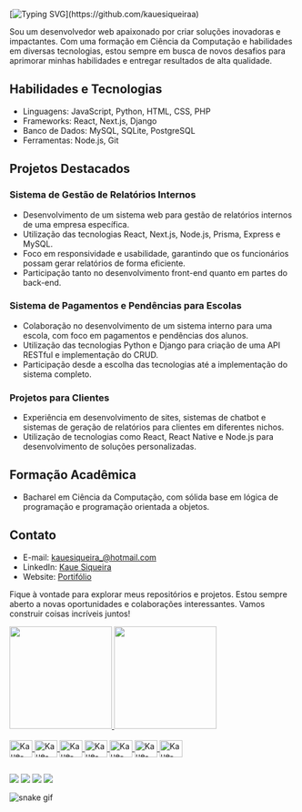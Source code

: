 <!-- ## Seja bem vindo ao meu GITHUB! Sou o Kaue Siqueira, Muito Prazer! 👋 -->
 
  
  [![Typing SVG](https://readme-typing-svg.herokuapp.com?color=C9D1D9&lines=Seja+bem+vindo+ao+meu+GITHUB!!%F0%9F%91%8B;Eu+sou+o+Kauê+Siqueira!!!)](https://github.com/kauesiqueiraa)

Sou um desenvolvedor web apaixonado por criar soluções inovadoras e impactantes. Com uma formação em Ciência da Computação e habilidades em diversas tecnologias, estou sempre em busca de novos desafios para aprimorar minhas habilidades e entregar resultados de alta qualidade.

## Habilidades e Tecnologias

- Linguagens: JavaScript, Python, HTML, CSS, PHP
- Frameworks: React, Next.js, Django
- Banco de Dados: MySQL, SQLite, PostgreSQL
- Ferramentas: Node.js, Git

## Projetos Destacados

### Sistema de Gestão de Relatórios Internos

- Desenvolvimento de um sistema web para gestão de relatórios internos de uma empresa específica.
- Utilização das tecnologias React, Next.js, Node.js, Prisma, Express e MySQL.
- Foco em responsividade e usabilidade, garantindo que os funcionários possam gerar relatórios de forma eficiente.
- Participação tanto no desenvolvimento front-end quanto em partes do back-end.

### Sistema de Pagamentos e Pendências para Escolas

- Colaboração no desenvolvimento de um sistema interno para uma escola, com foco em pagamentos e pendências dos alunos.
- Utilização das tecnologias Python e Django para criação de uma API RESTful e implementação do CRUD.
- Participação desde a escolha das tecnologias até a implementação do sistema completo.

### Projetos para Clientes

- Experiência em desenvolvimento de sites, sistemas de chatbot e sistemas de geração de relatórios para clientes em diferentes nichos.
- Utilização de tecnologias como React, React Native e Node.js para desenvolvimento de soluções personalizadas.

## Formação Acadêmica

- Bacharel em Ciência da Computação, com sólida base em lógica de programação e programação orientada a objetos.

## Contato

- E-mail: kauesiqueira_@hotmail.com
- LinkedIn: [Kaue Siqueira](https://www.linkedin.com/in/kaue-siqueira/)
- Website: [Portifólio](https://kauesiqueira.vercel.app/)

Fique à vontade para explorar meus repositórios e projetos. Estou sempre aberto a novas oportunidades e colaborações interessantes. Vamos construir coisas incríveis juntos!


<div>
  <a href=https://github.com/kauesiqueiraa">
  <img height="180em" src="https://github-readme-stats.vercel.app/api?username=kauesiqueiraa&show_icons=true&theme=merko"/>
  <img height="180em" src="https://github-readme-stats.vercel.app/api/top-langs/?username=kauesiqueiraa&layout=compact&langs_count=7&theme=radical"/> 
</div>

<div style="display": inline_block><br>
  <img align="center" alt="Kaue-HTML" height="30" width="40" src="https://cdn.jsdelivr.net/gh/devicons/devicon/icons/html5/html5-original-wordmark.svg" />
  <img align="center" alt="Kaue-HTML" height="30" width="40" src="https://cdn.jsdelivr.net/gh/devicons/devicon/icons/css3/css3-original-wordmark.svg" />
  <img align="center" alt="Kaue-HTML" height="30" width="40" src="https://cdn.jsdelivr.net/gh/devicons/devicon/icons/javascript/javascript-original.svg" />
  <img align="center" alt="Kaue-HTML" height="30" width="40" src="https://cdn.jsdelivr.net/gh/devicons/devicon/icons/react/react-original-wordmark.svg" />
  <img align="center" alt="Kaue-HTML" height="30" width="40" src="https://cdn.jsdelivr.net/gh/devicons/devicon/icons/nodejs/nodejs-original-wordmark.svg" />
  <img align="center" alt="Kaue-HTML" height="30" width="40" src="https://cdn.jsdelivr.net/gh/devicons/devicon/icons/php/php-original.svg" />
  <img align="center" alt="Kaue-HTML" height="30" width="40" src="https://cdn.jsdelivr.net/gh/devicons/devicon/icons/mysql/mysql-original-wordmark.svg" />
</div>

##
<div>
  <a href="https://www.linkedin.com/in/kaue-siqueira-reis-326160192/" target="_blank"><img src="https://img.shields.io/badge/LinkedIn-0077B5?style=for-the-badge&logo=linkedin&logoColor=white" ></a>
  <a href="mailto:kauesiqueira_@hotmail.com" target="_blank"><img src="https://img.shields.io/badge/Microsoft_Outlook-0078D4?style=for-the-badge&logo=microsoft-outlook&logoColor=white" ></a>
  <a href="https://www.instagram.com/kauesiqueiraa/" target="_blank"><img src="https://img.shields.io/badge/Instagram-E4405F?style=for-the-badge&logo=instagram&logoColor=white" ></a> 
  <!--<a href="" target="_blank"><img src="" ></a>--!>
<a href="#" target="_blank"><img src="https://img.shields.io/badge/Twitter-1DA1F2?style=for-the-badge&logo=twitter&logoColor=white" ></a>
</div>

![snake gif](https://github.com/kauesiqueiraa/kauesiquieraa/blob/output/github-contribution-grid-snake.svg)
